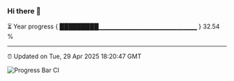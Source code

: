### Hi there 👋

⏳ Year progress { █████████▁▁▁▁▁▁▁▁▁▁▁▁▁▁▁▁▁▁▁▁▁ } 32.54 %

---

⏰ Updated on Tue, 29 Apr 2025 18:20:47 GMT

![Progress Bar CI](https://github.com/liununu/liununu/workflows/Progress%20Bar%20CI/badge.svg)

